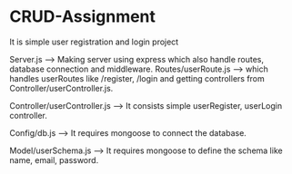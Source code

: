 # CRUD-Assignment
It is simple user registration and login project     

Server.js --> Making server using express which also handle routes, database connection and middleware.
Routes/userRoute.js --> which handles userRoutes like /register, /login and getting controllers from Controller/userController.js.

Controller/userController.js --> It consists simple userRegister, userLogin controller.

Config/db.js --> It requires mongoose  to connect the database.

Model/userSchema.js --> It requires mongoose to define the schema like name, email, password.

